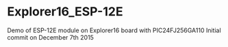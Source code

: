 # Explorer16_ESP-12E
Demo of ESP-12E module on Explorer16 board with PIC24FJ256GA110
Initial commit on December 7th 2015
